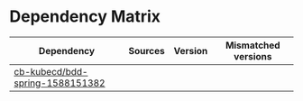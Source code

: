 # Dependency Matrix

Dependency | Sources | Version | Mismatched versions
---------- | ------- | ------- | -------------------
[cb-kubecd/bdd-spring-1588151382](https://github.com/cb-kubecd/bdd-spring-1588151382.git) |  | []() | 
